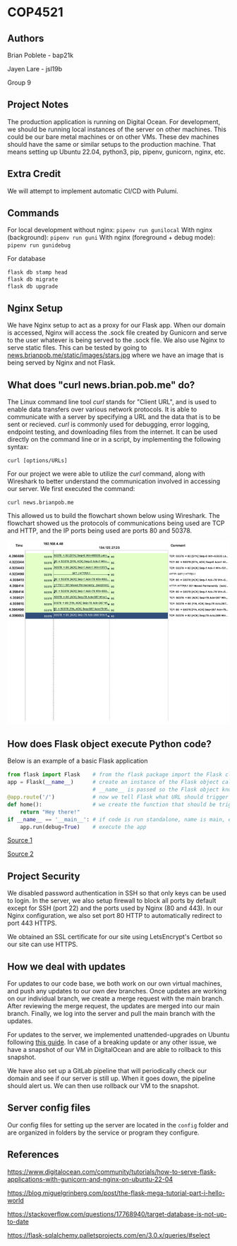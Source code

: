 # COP4521

## Authors

Brian Poblete - bap21k

Jayen Lare - jsl19b

Group 9

## Project Notes

The production application is running on Digital Ocean. For development, we
should be running local instances of the server on other machines. This could
be our bare metal machines or on other VMs. These dev machines should have
the same or similar setups to the production machine. That means setting up
Ubuntu 22.04, python3, pip, pipenv, gunicorn, nginx, etc.

## Extra Credit

We will attempt to implement automatic CI/CD with Pulumi.

## Commands 

For local development without nginx: `pipenv run gunilocal`
With nginx (background): `pipenv run guni`
With nginx (foreground + debug mode): `pipenv run gunidebug`

For database

```
flask db stamp head
flask db migrate
flask db upgrade
```

## Nginx Setup

We have Nginx setup to act as a proxy for our Flask app. When our domain is accessed, Nginx will access the .sock file created by Gunicorn
and serve to the user whatever is being served to the .sock file. We also use Nginx to serve static files. This can be tested
by going to [news.brianpob.me/static/images/stars.jpg](https://news.brianpob.me/static/images/stars.jpg) where we have an image that is being served by Nginx and not Flask.

## What does "curl news.brian.pob.me" do?

The Linux command line tool *curl* stands for "Client URL", and is used to enable data transfers over various network protocols. It is able to communicate with a server by specifying a URL and the data that is to be sent or recieved. *curl* is commonly used for debugging, error logging, endpoint testing, and downloading files from the internet. It can be used directly on the command line or in a script, by implementing the following syntax:
```
curl [options/URLs]
```
For our project we were able to utilize the *curl* command, along with Wireshark to better understand the communication involved in accessing our server. We first executed the command: 
```
curl news.brianpob.me
```
This allowed us to build the flowchart shown below using Wireshark. The flowchart showed us the protocols of communications being used are TCP and HTTP, and the IP ports being used are ports 80 and 50378.


![curl command flowchart](./images/wireshark_graph.png)

## How does Flask object execute Python code?

Below is an example of a basic Flask application
```Python
from flask import Flask    # from the flask package import the Flask class
app = Flask(__name__)      # create an instance of the Flask object called app with __name__
                           # __name__ is passed so the Flask object knows where to look for resources
@app.route('/')            # now we tell Flask what URL should trigger our function
def home():                # we create the function that should be triggered
    return "Hey there!"
if __name__ == '__main__': # if code is run standalone, name is main, execute the Flask app
    app.run(debug=True)    # execute the app
```
[Source 1](https://pythonhow.com/python-tutorial/flask/How-a-Flask-app-works/)

[Source 2](https://flask.palletsprojects.com/en/2.2.x/quickstart/#a-minimal-application)

## Project Security

We disabled password authentication in SSH so that only keys can be used to login. In the server,
we also setup firewall to block all ports by default except for SSH (port 22) and the ports used
by Nginx (80 and 443). In our Nginx configuration, we also set port 80 HTTP to automatically
redirect to port 443 HTTPS.

We obtained an SSL certificate for our site using LetsEncrypt's Certbot so our site can use HTTPS.

## How we deal with updates

For updates to our code base, we both work on our own virtual machines, and push any updates to our own dev branches. Once updates are working on our individual branch, we create a merge request with the main branch. After reviewing the merge request, the updates are merged into our main branch. Finally, we log into the server and pull the main branch with the updates.

For updates to the server, we implemented unattended-upgrades on Ubuntu following [this guide](https://www.cyberciti.biz/faq/how-to-set-up-automatic-updates-for-ubuntu-linux-18-04/).
In case of a breaking update or any other issue, we have a snapshot of our VM in DigitalOcean and are able to rollback to this snapshot.

We have also set up a GitLab pipeline that will periodically check our domain and see if our server is still up.
When it goes down, the pipeline should alert us. We can then use rollback our VM to the snapshot.

## Server config files

Our config files for setting up the server are located in the `config` folder and are organized in folders by the service or program they configure.

## References

https://www.digitalocean.com/community/tutorials/how-to-serve-flask-applications-with-gunicorn-and-nginx-on-ubuntu-22-04

https://blog.miguelgrinberg.com/post/the-flask-mega-tutorial-part-i-hello-world

https://stackoverflow.com/questions/17768940/target-database-is-not-up-to-date

https://flask-sqlalchemy.palletsprojects.com/en/3.0.x/queries/#select
